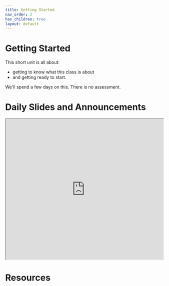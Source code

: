 ```yaml
---
title: Getting Started
nav_order: 2
has_children: true
layout: default
---
```


# Getting Started

This short unit is all about:

- getting to know what this class is about
- and getting ready to start.

We'll spend a few days on this. There is no assessment.

# Daily Slides and Announcements

<iframe src="https://docs.google.com/presentation/d/1uJYfM-QrXrvU0hYmmlBdVukozOFL2SjtzZf5NLQ6ft8/embed?start=false&loop=false" frameborder="1" width="100%" height="450" allowfullscreen="true" mozallowfullscreen="true" webkitallowfullscreen="true"></iframe>

# Resources

